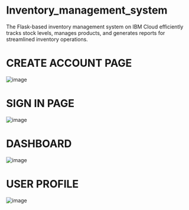 # Inventory_management_system
The Flask-based inventory management system on IBM Cloud efficiently tracks stock levels, manages products, and generates reports for streamlined inventory operations.
# CREATE ACCOUNT PAGE
![image](https://github.com/Dharsana2019rit/Inventory_management_system/assets/89855872/64d46cf5-4be2-44a5-b9c5-da42e882262d)
# SIGN IN PAGE
![image](https://github.com/Dharsana2019rit/Inventory_management_system/assets/89855872/617a7a5e-cc64-4057-b41c-da95901f7e91)
# DASHBOARD
![image](https://github.com/Dharsana2019rit/Inventory_management_system/assets/89855872/48d25556-2cb5-489f-9ddf-483b882c9d59)
# USER PROFILE
![image](https://github.com/Dharsana2019rit/Inventory_management_system/assets/89855872/2d4dd60e-dbcf-4f28-91b0-32563c8c4ba0)




